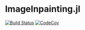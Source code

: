 # ImageInpainting.jl

[![Build Status](https://travis-ci.org/juliohm/ImageInpainting.jl.svg?branch=master)](https://travis-ci.org/juliohm/ImageInpainting.jl)
[![CodeCov](https://codecov.io/gh/juliohm/ImageInpainting.jl/branch/master/graph/badge.svg)](https://codecov.io/gh/juliohm/ImageInpainting.jl)
